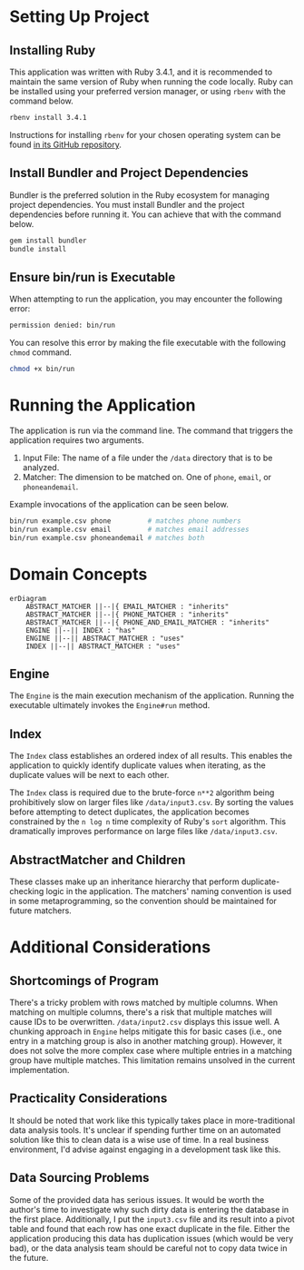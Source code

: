 # Setting Up Project

## Installing Ruby

This application was written with Ruby 3.4.1, and it is recommended to maintain the same version of Ruby when running the code locally. Ruby can be installed using your preferred version manager, or using `rbenv` with the command below.

```sh
rbenv install 3.4.1
```

Instructions for installing `rbenv` for your chosen operating system can be found [in its GitHub repository](https://github.com/rbenv/rbenv).

## Install Bundler and Project Dependencies

Bundler is the preferred solution in the Ruby ecosystem for managing project dependencies. You must install Bundler and the project dependencies before running it. You can achieve that with the command below.

```sh
gem install bundler
bundle install
```

## Ensure bin/run is Executable

When attempting to run the application, you may encounter the following error:

```sh
permission denied: bin/run
```

You can resolve this error by making the file executable with the following `chmod` command.

```sh
chmod +x bin/run
```

# Running the Application

The application is run via the command line. The command that triggers the application requires two arguments.

1. Input File: The name of a file under the `/data` directory that is to be analyzed.
2. Matcher: The dimension to be matched on. One of `phone`, `email`, or `phoneandemail`.

Example invocations of the application can be seen below.

```sh
bin/run example.csv phone         # matches phone numbers
bin/run example.csv email         # matches email addresses
bin/run example.csv phoneandemail # matches both
```

# Domain Concepts

```mermaid
erDiagram
    ABSTRACT_MATCHER ||--|{ EMAIL_MATCHER : "inherits"
    ABSTRACT_MATCHER ||--|{ PHONE_MATCHER : "inherits"
    ABSTRACT_MATCHER ||--|{ PHONE_AND_EMAIL_MATCHER : "inherits"
    ENGINE ||--|| INDEX : "has"
    ENGINE ||--|| ABSTRACT_MATCHER : "uses"
    INDEX ||--|| ABSTRACT_MATCHER : "uses"
```

## Engine

The `Engine` is the main execution mechanism of the application. Running the executable ultimately invokes the `Engine#run` method.

## Index

The `Index` class establishes an ordered index of all results. This enables the application to quickly identify duplicate values when iterating, as the duplicate values will be next to each other.

The `Index` class is required due to the brute-force `n**2` algorithm being prohibitively slow on larger files like `/data/input3.csv`. By sorting the values before attempting to detect duplicates, the application becomes constrained by the `n log n` time complexity of Ruby's `sort` algorithm. This dramatically improves performance on large files like `/data/input3.csv`.

## AbstractMatcher and Children

These classes make up an inheritance hierarchy that perform duplicate-checking logic in the application. The matchers' naming convention is used in some metaprogramming, so the convention should be maintained for future matchers.

# Additional Considerations

## Shortcomings of Program

There's a tricky problem with rows matched by multiple columns. When matching on multiple columns, there's a risk that multiple matches will cause IDs to be overwritten. `/data/input2.csv` displays this issue well. A chunking approach in `Engine` helps mitigate this for basic cases (i.e., one entry in a matching group is also in another matching group). However, it does not solve the more complex case where multiple entries in a matching group have multiple matches. This limitation remains unsolved in the current implementation.

## Practicality Considerations

It should be noted that work like this typically takes place in more-traditional data analysis tools. It's unclear if spending further time on an automated solution like this to clean data is a wise use of time. In a real business environment, I'd advise against engaging in a development task like this.

## Data Sourcing Problems

Some of the provided data has serious issues. It would be worth the author's time to investigate why such dirty data is entering the database in the first place. Additionally, I put the `input3.csv` file and its result into a pivot table and found that each row has one exact duplicate in the file. Either the application producing this data has duplication issues (which would be very bad), or the data analysis team should be careful not to copy data twice in the future.
